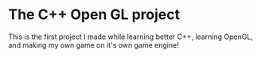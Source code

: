 # The C++ Open GL project

This is the first project I made while learning better C++, learning OpenGL, and making my own game on it's own game engine!
